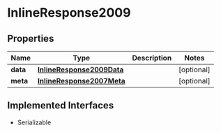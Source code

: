 

# InlineResponse2009


## Properties

Name | Type | Description | Notes
------------ | ------------- | ------------- | -------------
**data** | [**InlineResponse2009Data**](InlineResponse2009Data.md) |  |  [optional]
**meta** | [**InlineResponse2007Meta**](InlineResponse2007Meta.md) |  |  [optional]


## Implemented Interfaces

* Serializable


